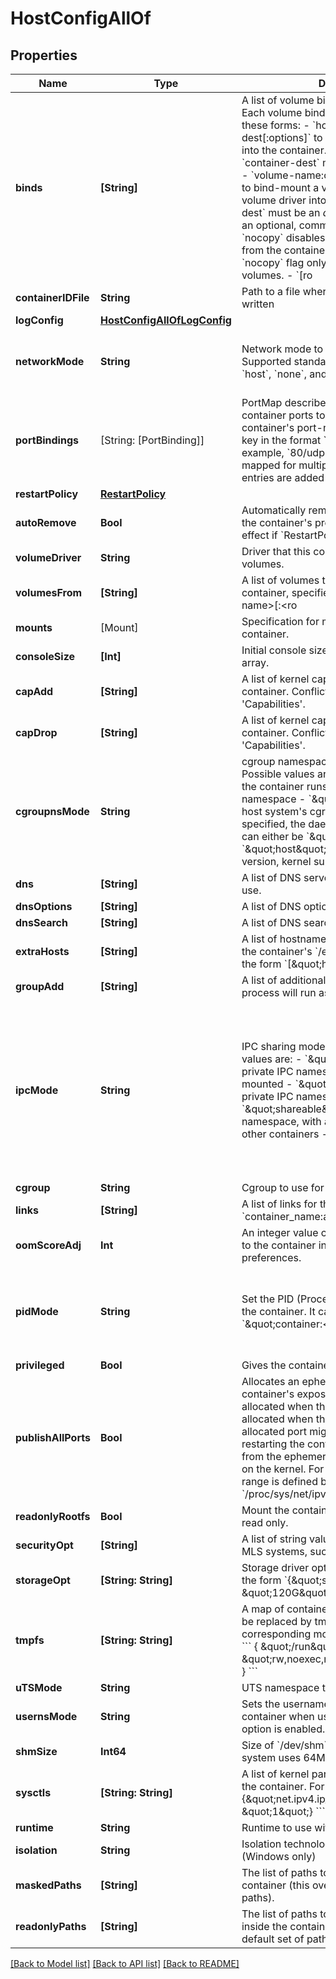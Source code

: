 # HostConfigAllOf

## Properties
Name | Type | Description | Notes
------------ | ------------- | ------------- | -------------
**binds** | **[String]** | A list of volume bindings for this container. Each volume binding is a string in one of these forms:  - &#x60;host-src:container-dest[:options]&#x60; to bind-mount a host path   into the container. Both &#x60;host-src&#x60;, and &#x60;container-dest&#x60; must   be an _absolute_ path. - &#x60;volume-name:container-dest[:options]&#x60; to bind-mount a volume   managed by a volume driver into the container. &#x60;container-dest&#x60;   must be an _absolute_ path.  &#x60;options&#x60; is an optional, comma-delimited list of:  - &#x60;nocopy&#x60; disables automatic copying of data from the container   path to the volume. The &#x60;nocopy&#x60; flag only applies to named volumes. - &#x60;[ro|rw]&#x60; mounts a volume read-only or read-write, respectively.   If omitted or set to &#x60;rw&#x60;, volumes are mounted read-write. - &#x60;[z|Z]&#x60; applies SELinux labels to allow or deny multiple containers   to read and write to the same volume.     - &#x60;z&#x60;: a _shared_ content label is applied to the content. This       label indicates that multiple containers can share the volume       content, for both reading and writing.     - &#x60;Z&#x60;: a _private unshared_ label is applied to the content.       This label indicates that only the current container can use       a private volume. Labeling systems such as SELinux require       proper labels to be placed on volume content that is mounted       into a container. Without a label, the security system can       prevent a container&#39;s processes from using the content. By       default, the labels set by the host operating system are not       modified. - &#x60;[[r]shared|[r]slave|[r]private]&#x60; specifies mount   [propagation behavior](https://www.kernel.org/doc/Documentation/filesystems/sharedsubtree.txt).   This only applies to bind-mounted volumes, not internal volumes   or named volumes. Mount propagation requires the source mount   point (the location where the source directory is mounted in the   host operating system) to have the correct propagation properties.   For shared volumes, the source mount point must be set to &#x60;shared&#x60;.   For slave volumes, the mount must be set to either &#x60;shared&#x60; or   &#x60;slave&#x60;.  | [optional] 
**containerIDFile** | **String** | Path to a file where the container ID is written | [optional] 
**logConfig** | [**HostConfigAllOfLogConfig**](HostConfigAllOfLogConfig.md) |  | [optional] 
**networkMode** | **String** | Network mode to use for this container. Supported standard values are: &#x60;bridge&#x60;, &#x60;host&#x60;, &#x60;none&#x60;, and &#x60;container:&lt;name|id&gt;&#x60;. Any other value is taken as a custom network&#39;s name to which this container should connect to.  | [optional] 
**portBindings** | [String: [PortBinding]] | PortMap describes the mapping of container ports to host ports, using the container&#39;s port-number and protocol as key in the format &#x60;&lt;port&gt;/&lt;protocol&gt;&#x60;, for example, &#x60;80/udp&#x60;.  If a container&#39;s port is mapped for multiple protocols, separate entries are added to the mapping table.  | [optional] 
**restartPolicy** | [**RestartPolicy**](RestartPolicy.md) |  | [optional] 
**autoRemove** | **Bool** | Automatically remove the container when the container&#39;s process exits. This has no effect if &#x60;RestartPolicy&#x60; is set.  | [optional] 
**volumeDriver** | **String** | Driver that this container uses to mount volumes. | [optional] 
**volumesFrom** | **[String]** | A list of volumes to inherit from another container, specified in the form &#x60;&lt;container name&gt;[:&lt;ro|rw&gt;]&#x60;.  | [optional] 
**mounts** | [Mount] | Specification for mounts to be added to the container.  | [optional] 
**consoleSize** | **[Int]** | Initial console size, as an &#x60;[height, width]&#x60; array.  | [optional] 
**capAdd** | **[String]** | A list of kernel capabilities to add to the container. Conflicts with option &#39;Capabilities&#39;.  | [optional] 
**capDrop** | **[String]** | A list of kernel capabilities to drop from the container. Conflicts with option &#39;Capabilities&#39;.  | [optional] 
**cgroupnsMode** | **String** | cgroup namespace mode for the container. Possible values are:  - &#x60;\&quot;private\&quot;&#x60;: the container runs in its own private cgroup namespace - &#x60;\&quot;host\&quot;&#x60;: use the host system&#39;s cgroup namespace  If not specified, the daemon default is used, which can either be &#x60;\&quot;private\&quot;&#x60; or &#x60;\&quot;host\&quot;&#x60;, depending on daemon version, kernel support and configuration.  | [optional] 
**dns** | **[String]** | A list of DNS servers for the container to use. | [optional] 
**dnsOptions** | **[String]** | A list of DNS options. | [optional] 
**dnsSearch** | **[String]** | A list of DNS search domains. | [optional] 
**extraHosts** | **[String]** | A list of hostnames/IP mappings to add to the container&#39;s &#x60;/etc/hosts&#x60; file. Specified in the form &#x60;[\&quot;hostname:IP\&quot;]&#x60;.  | [optional] 
**groupAdd** | **[String]** | A list of additional groups that the container process will run as.  | [optional] 
**ipcMode** | **String** | IPC sharing mode for the container. Possible values are:  - &#x60;\&quot;none\&quot;&#x60;: own private IPC namespace, with /dev/shm not mounted - &#x60;\&quot;private\&quot;&#x60;: own private IPC namespace - &#x60;\&quot;shareable\&quot;&#x60;: own private IPC namespace, with a possibility to share it with other containers - &#x60;\&quot;container:&lt;name|id&gt;\&quot;&#x60;: join another (shareable) container&#39;s IPC namespace - &#x60;\&quot;host\&quot;&#x60;: use the host system&#39;s IPC namespace  If not specified, daemon default is used, which can either be &#x60;\&quot;private\&quot;&#x60; or &#x60;\&quot;shareable\&quot;&#x60;, depending on daemon version and configuration.  | [optional] 
**cgroup** | **String** | Cgroup to use for the container. | [optional] 
**links** | **[String]** | A list of links for the container in the form &#x60;container_name:alias&#x60;.  | [optional] 
**oomScoreAdj** | **Int** | An integer value containing the score given to the container in order to tune OOM killer preferences.  | [optional] 
**pidMode** | **String** | Set the PID (Process) Namespace mode for the container. It can be either:  - &#x60;\&quot;container:&lt;name|id&gt;\&quot;&#x60;: joins another container&#39;s PID namespace - &#x60;\&quot;host\&quot;&#x60;: use the host&#39;s PID namespace inside the container  | [optional] 
**privileged** | **Bool** | Gives the container full access to the host. | [optional] 
**publishAllPorts** | **Bool** | Allocates an ephemeral host port for all of a container&#39;s exposed ports.  Ports are de-allocated when the container stops and allocated when the container starts. The allocated port might be changed when restarting the container.  The port is selected from the ephemeral port range that depends on the kernel. For example, on Linux the range is defined by &#x60;/proc/sys/net/ipv4/ip_local_port_range&#x60;.  | [optional] 
**readonlyRootfs** | **Bool** | Mount the container&#39;s root filesystem as read only. | [optional] 
**securityOpt** | **[String]** | A list of string values to customize labels for MLS systems, such as SELinux.  | [optional] 
**storageOpt** | **[String: String]** | Storage driver options for this container, in the form &#x60;{\&quot;size\&quot;: \&quot;120G\&quot;}&#x60;.  | [optional] 
**tmpfs** | **[String: String]** | A map of container directories which should be replaced by tmpfs mounts, and their corresponding mount options. For example:  &#x60;&#x60;&#x60; { \&quot;/run\&quot;: \&quot;rw,noexec,nosuid,size&#x3D;65536k\&quot; } &#x60;&#x60;&#x60;  | [optional] 
**uTSMode** | **String** | UTS namespace to use for the container. | [optional] 
**usernsMode** | **String** | Sets the usernamespace mode for the container when usernamespace remapping option is enabled.  | [optional] 
**shmSize** | **Int64** | Size of &#x60;/dev/shm&#x60; in bytes. If omitted, the system uses 64MB.  | [optional] 
**sysctls** | **[String: String]** | A list of kernel parameters (sysctls) to set in the container. For example:  &#x60;&#x60;&#x60; {\&quot;net.ipv4.ip_forward\&quot;: \&quot;1\&quot;} &#x60;&#x60;&#x60;  | [optional] 
**runtime** | **String** | Runtime to use with this container. | [optional] 
**isolation** | **String** | Isolation technology of the container. (Windows only)  | [optional] 
**maskedPaths** | **[String]** | The list of paths to be masked inside the container (this overrides the default set of paths).  | [optional] 
**readonlyPaths** | **[String]** | The list of paths to be set as read-only inside the container (this overrides the default set of paths).  | [optional] 

[[Back to Model list]](../README.md#documentation-for-models) [[Back to API list]](../README.md#documentation-for-api-endpoints) [[Back to README]](../README.md)


